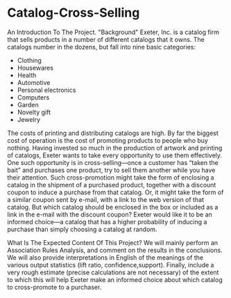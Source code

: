 # Catalog-Cross-Selling
An Introduction To The Project. "Background"
Exeter, Inc. is a catalog firm that sells products in a number of different catalogs that it owns. The catalogs number in the dozens, but fall into nine basic categories:
* Clothing
* Housewares
* Health
* Automotive
* Personal electronics
* Computers
* Garden
* Novelty gift
* Jewelry

The costs of printing and distributing catalogs are high.
By far the biggest cost of operation is the cost of promoting products to people who buy nothing.
Having invested so much in the production of artwork and printing of catalogs, Exeter wants to take every opportunity to use them effectively.
One such opportunity is in cross-selling—once a customer has “taken the bait” and purchases one product, try to sell them another while you have their attention.
Such cross-promotion might take the form of enclosing a catalog in the shipment of a purchased product, together with a discount coupon to induce a purchase from that catalog. Or, it might take the form of a similar coupon sent by e-mail, with a link to the web version of that catalog.
But which catalog should be enclosed in the box or included as a link in the e-mail with the discount coupon? Exeter would like it to be an informed choice—a catalog that has a higher probability of inducing a purchase than simply choosing a catalog at random.

What Is The Expected Content Of This Project?
We will mainly perform an Association Rules Analysis, and comment on the results in the conclusions.
We will also provide interpretations in English of the meanings of the various output statistics (lift ratio, confidence,support).
Finally, include a very rough estimate (precise calculations are not necessary) of the extent to which this will help Exeter make an informed choice about which catalog to cross-promote to a purchaser.
